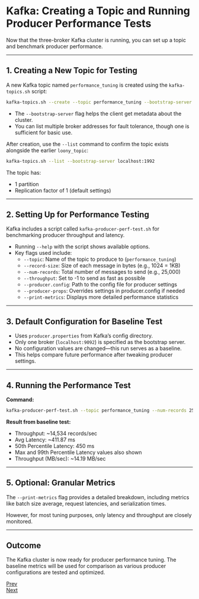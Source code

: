 # Kafka: Creating a Topic and Running Producer Performance Tests

Now that the three-broker Kafka cluster is running, you can set up a topic and benchmark producer performance.

---

## 1. Creating a New Topic for Testing

A new Kafka topic named `performance_tuning` is created using the `kafka-topics.sh` script:

```bash
kafka-topics.sh --create --topic performance_tuning --bootstrap-server localhost:1992
```
- The `--bootstrap-server` flag helps the client get metadata about the cluster.
- You can list multiple broker addresses for fault tolerance, though one is sufficient for basic use.

After creation, use the `--list` command to confirm the topic exists alongside the earlier `loony_topic`:

```bash
kafka-topics.sh --list --bootstrap-server localhost:1992
```

The topic has:
- 1 partition
- Replication factor of 1 (default settings)

---

## 2. Setting Up for Performance Testing

Kafka includes a script called `kafka-producer-perf-test.sh` for benchmarking producer throughput and latency.

- Running `--help` with the script shows available options.
- Key flags used include:
  - `--topic`: Name of the topic to produce to (`performance_tuning`)
  - `--record-size`: Size of each message in bytes (e.g., 1024 = 1KB)
  - `--num-records`: Total number of messages to send (e.g., 25,000)
  - `--throughput`: Set to -1 to send as fast as possible
  - `--producer.config`: Path to the config file for producer settings
  - `--producer-props`: Overrides settings in producer.config if needed
  - `--print-metrics`: Displays more detailed performance statistics

---

## 3. Default Configuration for Baseline Test

- Uses `producer.properties` from Kafka’s config directory.
- Only one broker (`localhost:9092`) is specified as the bootstrap server.
- No configuration values are changed—this run serves as a baseline.
- This helps compare future performance after tweaking producer settings.

---

## 4. Running the Performance Test

**Command:**
```bash
kafka-producer-perf-test.sh --topic performance_tuning --num-records 25000 --record-size 1024 --throughput -1 --producer.config config/producer.properties | jq
```

**Result from baseline test:**
- Throughput: ~14,534 records/sec
- Avg Latency: ~411.87 ms
- 50th Percentile Latency: 450 ms
- Max and 99th Percentile Latency values also shown
- Throughput (MB/sec): ~14.19 MB/sec

---

## 5. Optional: Granular Metrics

The `--print-metrics` flag provides a detailed breakdown, including metrics like batch size average, request latencies, and serialization times.

However, for most tuning purposes, only latency and throughput are closely monitored.

---

## Outcome

The Kafka cluster is now ready for producer performance tuning. The baseline metrics will be used for comparison as various producer configurations are tested and optimized.

[Prev](06.BrokerSetup.md)<br>
[Next](08.EffectOfPartitioningOnProducers.md)